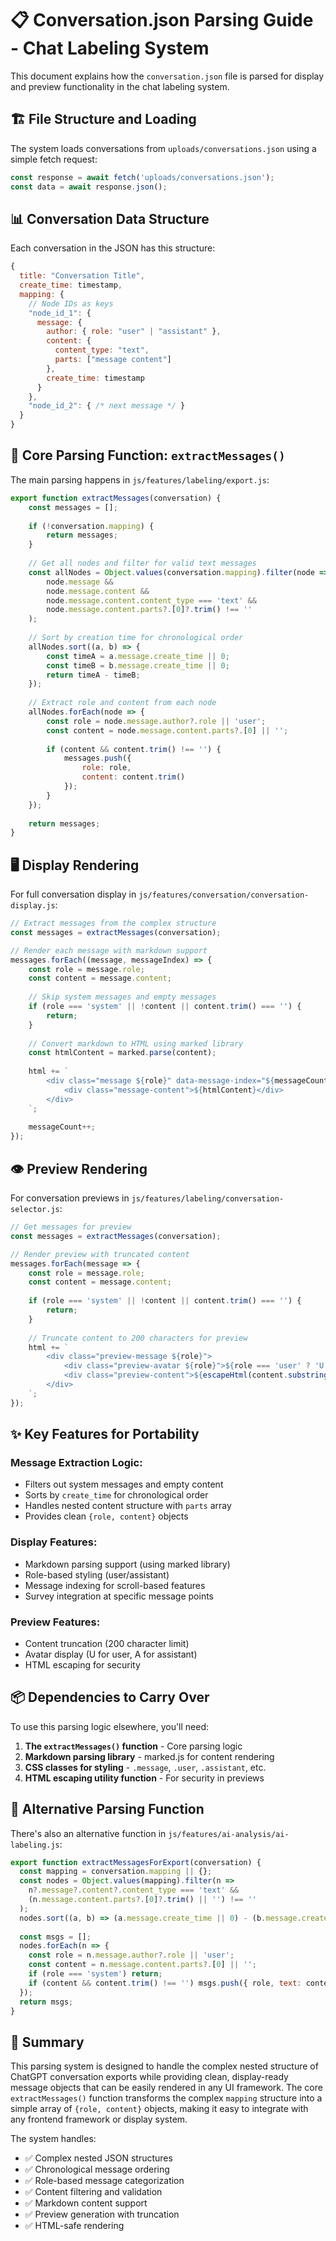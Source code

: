 # 📋 Conversation.json Parsing Guide - Chat Labeling System

This document explains how the `conversation.json` file is parsed for display and preview functionality in the chat labeling system.

## 🏗️ **File Structure and Loading**

The system loads conversations from `uploads/conversations.json` using a simple fetch request:

```javascript
const response = await fetch('uploads/conversations.json');
const data = await response.json();
```

## 📊 **Conversation Data Structure**

Each conversation in the JSON has this structure:

```javascript
{
  title: "Conversation Title",
  create_time: timestamp,
  mapping: {
    // Node IDs as keys
    "node_id_1": {
      message: {
        author: { role: "user" | "assistant" },
        content: {
          content_type: "text",
          parts: ["message content"]
        },
        create_time: timestamp
      }
    },
    "node_id_2": { /* next message */ }
  }
}
```

## 🔧 **Core Parsing Function: `extractMessages()`**

The main parsing happens in `js/features/labeling/export.js`:

```javascript
export function extractMessages(conversation) {
    const messages = [];
    
    if (!conversation.mapping) {
        return messages;
    }
    
    // Get all nodes and filter for valid text messages
    const allNodes = Object.values(conversation.mapping).filter(node => 
        node.message && 
        node.message.content && 
        node.message.content.content_type === 'text' &&
        node.message.content.parts?.[0]?.trim() !== ''
    );
    
    // Sort by creation time for chronological order
    allNodes.sort((a, b) => {
        const timeA = a.message.create_time || 0;
        const timeB = b.message.create_time || 0;
        return timeA - timeB;
    });
    
    // Extract role and content from each node
    allNodes.forEach(node => {
        const role = node.message.author?.role || 'user';
        const content = node.message.content.parts?.[0] || '';
        
        if (content && content.trim() !== '') {
            messages.push({
                role: role,
                content: content.trim()
            });
        }
    });
    
    return messages;
}
```

## 🖥️ **Display Rendering**

For full conversation display in `js/features/conversation/conversation-display.js`:

```javascript
// Extract messages from the complex structure
const messages = extractMessages(conversation);

// Render each message with markdown support
messages.forEach((message, messageIndex) => {
    const role = message.role;
    const content = message.content;
    
    // Skip system messages and empty messages
    if (role === 'system' || !content || content.trim() === '') {
        return;
    }
    
    // Convert markdown to HTML using marked library
    const htmlContent = marked.parse(content);
    
    html += `
        <div class="message ${role}" data-message-index="${messageCount + 1}">
            <div class="message-content">${htmlContent}</div>
        </div>
    `;
    
    messageCount++;
});
```

## 👁️ **Preview Rendering**

For conversation previews in `js/features/labeling/conversation-selector.js`:

```javascript
// Get messages for preview
const messages = extractMessages(conversation);

// Render preview with truncated content
messages.forEach(message => {
    const role = message.role;
    const content = message.content;
    
    if (role === 'system' || !content || content.trim() === '') {
        return;
    }
    
    // Truncate content to 200 characters for preview
    html += `
        <div class="preview-message ${role}">
            <div class="preview-avatar ${role}">${role === 'user' ? 'U' : 'A'}</div>
            <div class="preview-content">${escapeHtml(content.substring(0, 200))}${content.length > 200 ? '...' : ''}</div>
        </div>
    `;
});
```

## ✨ **Key Features for Portability**

### **Message Extraction Logic:**
- Filters out system messages and empty content
- Sorts by `create_time` for chronological order
- Handles nested content structure with `parts` array
- Provides clean `{role, content}` objects

### **Display Features:**
- Markdown parsing support (using marked library)
- Role-based styling (user/assistant)
- Message indexing for scroll-based features
- Survey integration at specific message points

### **Preview Features:**
- Content truncation (200 character limit)
- Avatar display (U for user, A for assistant)
- HTML escaping for security

## 📦 **Dependencies to Carry Over**

To use this parsing logic elsewhere, you'll need:

1. **The `extractMessages()` function** - Core parsing logic
2. **Markdown parsing library** - marked.js for content rendering
3. **CSS classes for styling** - `.message`, `.user`, `.assistant`, etc.
4. **HTML escaping utility function** - For security in previews

## 🔄 **Alternative Parsing Function**

There's also an alternative function in `js/features/ai-analysis/ai-labeling.js`:

```javascript
export function extractMessagesForExport(conversation) {
  const mapping = conversation.mapping || {};
  const nodes = Object.values(mapping).filter(n => 
    n?.message?.content?.content_type === 'text' && 
    (n.message.content.parts?.[0]?.trim() || '') !== ''
  );
  nodes.sort((a, b) => (a.message.create_time || 0) - (b.message.create_time || 0));
  
  const msgs = [];
  nodes.forEach(n => {
    const role = n.message.author?.role || 'user';
    const content = n.message.content.parts?.[0] || '';
    if (role === 'system') return;
    if (content && content.trim() !== '') msgs.push({ role, text: content.trim() });
  });
  return msgs;
}
```

## 📝 **Summary**

This parsing system is designed to handle the complex nested structure of ChatGPT conversation exports while providing clean, display-ready message objects that can be easily rendered in any UI framework. The core `extractMessages()` function transforms the complex `mapping` structure into a simple array of `{role, content}` objects, making it easy to integrate with any frontend framework or display system.

The system handles:
- ✅ Complex nested JSON structures
- ✅ Chronological message ordering
- ✅ Role-based message categorization
- ✅ Content filtering and validation
- ✅ Markdown content support
- ✅ Preview generation with truncation
- ✅ HTML-safe rendering
